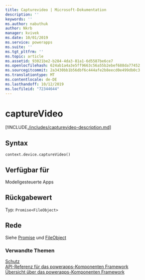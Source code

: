 ```yaml
---
title: Capturevideo | Microsoft-Dokumentation
description: ''
keywords: ''
ms.author: nabuthuk
author: Nkrb
manager: kvivek
ms.date: 10/01/2019
ms.service: powerapps
ms.suite: ''
ms.tgt_pltfrm: ''
ms.topic: article
ms.assetid: 93021be2-b284-4da3-81a1-6d5587be6ce7
ms.openlocfilehash: 624ab1a4a3e5ff9663c56a55b2ebef688da77452
ms.sourcegitcommit: 2a3430bb1b56dbf6c444afe2b8eecd0e499db0c3
ms.translationtype: MT
ms.contentlocale: de-DE
ms.lasthandoff: 10/12/2019
ms.locfileid: "72344644"
---
```

# <a name="capturevideo"></a>captureVideo

[!INCLUDE[./includes/capturevideo-description.md](./includes/capturevideo-description.md)]

## <a name="syntax"></a>Syntax

`context.device.captureVideo()`

## <a name="available-for"></a>Verfügbar für 

Modellgesteuerte Apps

## <a name="return-value"></a>Rückgabewert

Typ: `Promise<FileObject>`

## <a name="remarks"></a>Rede

Siehe [Promise](https://developer.mozilla.org/docs/Web/JavaScript/reference/Global_Objects/Promise) und [FileObject](../fileobject.md)


### <a name="related-topics"></a>Verwandte Themen

[Schutz](../device.md)<br/>
[API-Referenz für das powerapps-Komponenten Framework](../../reference/index.md)<br/>
[Übersicht über das powerapps-Komponenten Framework](../../overview.md)